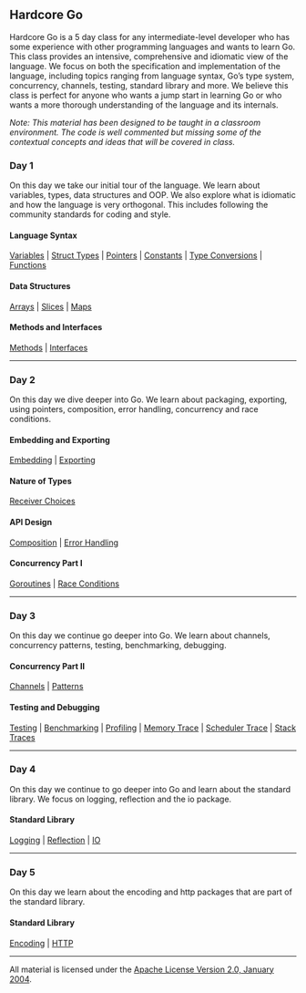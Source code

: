 ## Hardcore Go
Hardcore Go is a 5 day class for any intermediate-level developer who has some experience with other programming languages and wants to learn Go. This class provides an intensive, comprehensive and idiomatic view of the language. We focus on both the specification and implementation of the language, including topics ranging from language syntax, Go’s type system, concurrency, channels, testing, standard library and more. We believe this class is perfect for anyone who wants a jump start in learning Go or who wants a more thorough understanding of the language and its internals.

*Note: This material has been designed to be taught in a classroom environment. The code is well commented but missing some of the contextual concepts and ideas that will be covered in class.*

### Day 1
On this day we take our initial tour of the language. We learn about variables, types, data structures and OOP. We also explore what is idiomatic and how the language is very orthogonal. This includes following the community standards for coding and style.

#### Language Syntax
[Variables](../../topics/variables/readme.md) | 
[Struct Types](../../topics/struct_types/readme.md) | 
[Pointers](../../topics/pointers/readme.md) | 
[Constants](../../topics/constants/readme.md) | 
[Type Conversions](../../topics/type_conversions/readme.md) | 
[Functions](../../topics/functions/readme.md)

#### Data Structures
[Arrays](../../topics/arrays/readme.md) | 
[Slices](../../topics/slices/readme.md) | 
[Maps](../../topics/maps/readme.md)

#### Methods and Interfaces
[Methods](../../topics/methods/readme.md) | 
[Interfaces](../../topics/interfaces/readme.md)
___

### Day 2
On this day we dive deeper into Go. We learn about packaging, exporting, using pointers, composition, error handling, concurrency and race conditions.

#### Embedding and Exporting
[Embedding](../../topics/embedding/readme.md) | 
[Exporting](../../topics/exporting/readme.md)

#### Nature of Types
[Receiver Choices](../../topics/receiver_choices/readme.md)

#### API Design
[Composition](../../topics/composition/readme.md) | 
[Error Handling](../../topics/error_handling/readme.md)

#### Concurrency Part I
[Goroutines](../../topics/goroutines/readme.md) | 
[Race Conditions](../../topics/race_conditions/readme.md)
___

### Day 3
On this day we continue go deeper into Go. We learn about channels, concurrency patterns, testing, benchmarking, debugging.

#### Concurrency Part II
[Channels](../../topics/channels/readme.md) | 
[Patterns](../../topics/concurrency_patterns/readme.md)

#### Testing and Debugging
[Testing](../../topics/testing/readme.md) | 
[Benchmarking](../../topics/benchmarking/readme.md) | 
[Profiling](../../topics/profiling/readme.md) | 
[Memory Trace](../../topics/memory_trace/readme.md) | 
[Scheduler Trace](../../topics/sched_trace/readme.md) | 
[Stack Traces](../../topics/stack_trace/readme.md)
___

### Day 4
On this day we continue to go deeper into Go and learn about the standard library. We focus on logging, reflection and the io package.

#### Standard Library
[Logging](../../logging/readme.md) | 
[Reflection](../../reflection/readme.md) | 
[IO](../../writers_readers/readme.md)
___

### Day 5
On this day we learn about the encoding and http packages that are part of the standard library.

#### Standard Library
[Encoding](../../encoding/readme.md) | 
[HTTP](../../http/readme.md)
___
All material is licensed under the [Apache License Version 2.0, January 2004](http://www.apache.org/licenses/LICENSE-2.0).